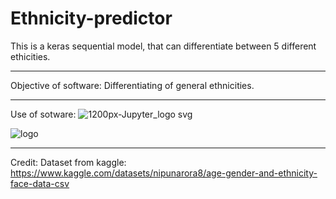 # Ethnicity-predictor

This is a keras sequential model, that can differentiate between 5 different ethicities.

-------------------------------------------------------------------------------------------

Objective of software:
Differentiating of general ethnicities.

---------------------------------------------------

Use of sotware:
![1200px-Jupyter_logo svg](https://github.com/aarda55/Ethnicity-predictor/assets/79632956/63c46607-3e2d-495a-a07a-3f29a33b9900)

![logo](https://github.com/aarda55/Ethnicity-predictor/assets/79632956/828be435-13d3-41a8-8a01-c2f28cfb28ca)

---------------------------------------------------

Credit: Dataset from kaggle:
https://www.kaggle.com/datasets/nipunarora8/age-gender-and-ethnicity-face-data-csv
